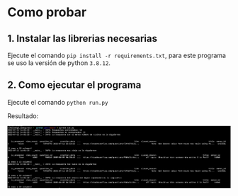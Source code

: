 # Como probar

## 1. Instalar las librerias necesarias
Ejecute el comando `pip install -r requirements.txt`, para este programa se uso la versión de python `3.8.12`.

## 2. Como ejecutar el programa
Ejecute el comando `python run.py`

Resultado: 

![Resultado script](images/resultado.png)
